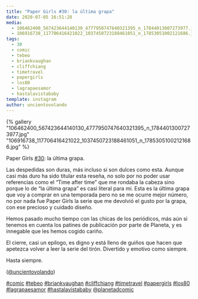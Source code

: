 ```yaml
---
title: "Paper Girls #30: la última grapa"
date: 2020-07-05 16:51:28
media: 
  - 106462400_567423644140130_4777950747640321395_n_17844013007273977.jpg
  - 106916738_117706416421022_1037450723188461051_n_17853051002121686.jpg
tags: 
  - 30
  - comic
  - tebeo
  - briankvaughan
  - cliffchiang
  - timetravel
  - papergirls
  - los80
  - lagrapaesamor
  - hastalavistababy
template: instagram
author: uncientovolando
---
```


{% gallery "106462400_567423644140130_4777950747640321395_n_17844013007273977.jpg" "106916738_117706416421022_1037450723188461051_n_17853051002121686.jpg" %}

Paper Girls [#30](/tags/30): la última grapa.

Las despedidas son duras, más incluso si son dulces como esta. Aunque casi más duro ha sido titular esta reseña, no solo por no poder usar referencias como el “Time after time” que me rondaba la cabeza sino porque lo de “la última grapa” es casi literal para mí. Esta es la última grapa que voy a comprar en una temporada pero no se me ocurre mejor número, no por nada fue Paper Girls la serie que me devolvió el gusto por la grapa, con ese precioso y cuidado diseño.

Hemos pasado mucho tiempo con las chicas de los periódicos, más aún si tenemos en cuenta los patines de publicación por parte de Planeta, y es innegable que les hemos cogido cariño.

El cierre, casi un epílogo, es digno y está lleno de guiños que hacen que apetezca volver a leer la serie del tirón. Divertido y emotivo como siempre.

Hasta siempre.

([@uncientovolando](https://instagram.com/uncientovolando))

[#comic](/tags/comic) [#tebeo](/tags/tebeo) [#briankvaughan](/tags/briankvaughan) [#cliffchiang](/tags/cliffchiang) [#timetravel](/tags/timetravel) [#papergirls](/tags/papergirls) [#los80](/tags/los80) [#lagrapaesamor](/tags/lagrapaesamor) [#hastalavistababy](/tags/hastalavistababy) [@planetadcomic](https://instagram.com/planetadcomic)
